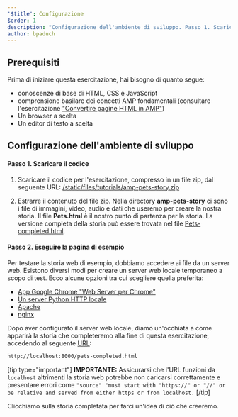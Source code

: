 ```yaml
---
'$title': Configurazione
$order: 1
description: "Configurazione dell'ambiente di sviluppo. Passo 1. Scaricare il codice. Scaricare il codice di esempio dell'esercitazione come file ZIP o tramite git ..."
author: bpaduch
---
```


## Prerequisiti

Prima di iniziare questa esercitazione, hai bisogno di quanto segue:

- conoscenze di base di HTML, CSS e JavaScript
- comprensione basilare dei concetti AMP fondamentali (consultare l'esercitazione ["Convertire pagine HTML in AMP"](../../../../documentation/guides-and-tutorials/start/converting/index.md?format=websites))
- Un browser a scelta
- Un editor di testo a scelta

## Configurazione dell'ambiente di sviluppo

#### Passo 1. Scaricare il codice

1. Scaricare il codice per l'esercitazione, compresso in un file zip, dal seguente URL: <a href="/static/files/tutorials/amp-pets-story.zip">/static/files/tutorials/amp-pets-story.zip</a>

2. Estrarre il contenuto del file zip. Nella directory **amp-pets-story** ci sono i file di immagini, video, audio e dati che useremo per creare la nostra storia. Il file **Pets.html** è il nostro punto di partenza per la storia. La versione completa della storia può essere trovata nel file [Pets-completed.html](https://github.com/ampproject/docs/blob/master/tutorial_source/amp-pets-story/pets-completed.html).

#### Passo 2. Eseguire la pagina di esempio

Per testare la storia web di esempio, dobbiamo accedere ai file da un server web. Esistono diversi modi per creare un server web locale temporaneo a scopo di test. Ecco alcune opzioni tra cui scegliere quella preferita:

- [App Google Chrome "Web Server per Chrome"](https://chrome.google.com/webstore/detail/web-server-for-chrome/ofhbbkphhbklhfoeikjpcbhemlocgigb)
- [Un server Python HTTP locale](https://developer.mozilla.org/en-US/docs/Learn/Common_questions/set_up_a_local_testing_server#Running_a_simple_local_HTTP_server)
- [Apache](https://httpd.apache.org/docs/2.4/getting-started.html)
- [nginx](http://nginx.org/)

Dopo aver configurato il server web locale, diamo un'occhiata a come apparirà la storia che completeremo alla fine di questa esercitazione, accedendo al seguente <a href="http://localhost:8000/pets-completed.html">URL</a>:

```html
http://localhost:8000/pets-completed.html
```

[tip type="important"] **IMPORTANTE:** Assicurarsi che l'URL funzioni da `localhost` altrimenti la storia web potrebbe non caricarsi correttamente e presentare errori come `"source" "must start with "https://" or "//" or be relative and served from either https or from localhost.` [/tip]

Clicchiamo sulla storia completata per farci un'idea di ciò che creeremo.

